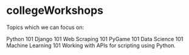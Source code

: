 # collegeWorkshops
Topics which we can focus on:

Python 101
Django 101
Web Scraping 101
PyGame 101
Data Science 101
Machine Learning 101
Working with APIs for scripting using Python.
